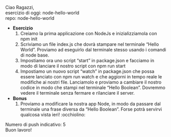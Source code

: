 Ciao Ragazzi,  
esercizio di oggi: node-hello-world  
repo: node-hello-world  

- **Esercizio**
    1. Creiamo la prima applicazione con NodeJs e inizializziamola con npm init
    2. Scriviamo un file index.js che dovrà stampare nel terminale “Hello World”. Proviamo ad eseguirlo dal terminale stesso usando i comandi di node base.
    3. Impostiamo ora uno script “start” in package.json e facciamo in modo di lanciare il nostro script con npm run start
    3. Impostiamo un nuovo script “watch” in package.json che possa essere lanciato con npm run watch e che aggiorni in tempo reale le modifiche ai nostri file. Lanciamolo e proviamo a cambiare il nostro codice in modo che stampi nel terminale “Hello Boolean”. Dovremmo vedere il terminale senza fermare e rilanciare il server.
- **Bonus**
    1. Proviamo a modificare la nostra app Node, in modo da passare dal terminale una frase diversa da “Hello Boolean”. Forse potrà servirvi qualcosa vista ieri! :occhiolino:  

Numero di push indicativo: 5  
Buon lavoro!